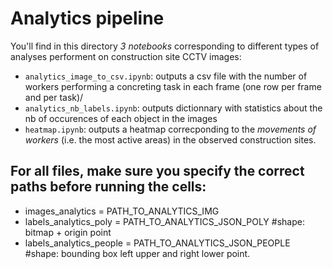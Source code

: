 # Analytics pipeline

You'll find in this directory *3 notebooks* corresponding to different types of analyses performent on construction site CCTV images:
* `analytics_image_to_csv.ipynb`: outputs a csv file with the number of workers performing a concreting task in each frame (one row per frame and per task)/
* `analytics_nb_labels.ipynb`: outputs dictionnary with statistics about the nb of occurences of each object in the images
* `heatmap.ipynb`: outputs a heatmap correcponding to the *movements of workers* (i.e. the most active areas) in the observed construction sites.

## For all files, make sure you specify the correct paths before running the cells:
* images_analytics = PATH_TO_ANALYTICS_IMG
* labels_analytics_poly = PATH_TO_ANALYTICS_JSON_POLY #shape: bitmap + origin point
* labels_analytics_people = PATH_TO_ANALYTICS_JSON_PEOPLE #shape: bounding box left upper and right lower point.
